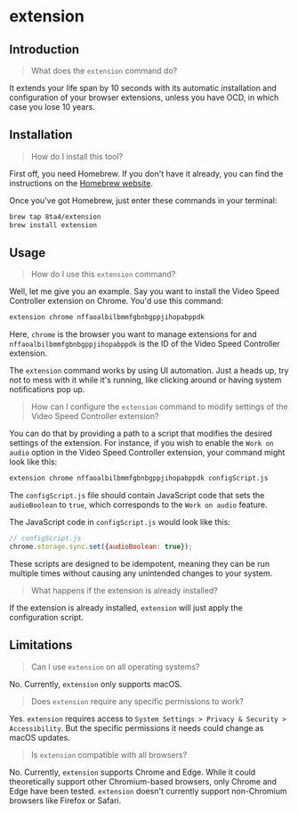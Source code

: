 # extension

## Introduction

> What does the `extension` command do?

It extends your life span by 10 seconds with its automatic installation and configuration of your browser extensions, unless you have OCD, in which case you lose 10 years.

## Installation

> How do I install this tool?

First off, you need Homebrew. If you don't have it already, you can find the instructions on the [Homebrew website](https://brew.sh/).

Once you've got Homebrew, just enter these commands in your terminal:

```sh
brew tap 8ta4/extension
brew install extension
```

## Usage

> How do I use this `extension` command?

Well, let me give you an example. Say you want to install the Video Speed Controller extension on Chrome. You'd use this command:

```sh
extension chrome nffaoalbilbmmfgbnbgppjihopabppdk
```

Here, `chrome` is the browser you want to manage extensions for and `nffaoalbilbmmfgbnbgppjihopabppdk` is the ID of the Video Speed Controller extension.

The `extension` command works by using UI automation. Just a heads up, try not to mess with it while it's running, like clicking around or having system notifications pop up.

> How can I configure the `extension` command to modify settings of the Video Speed Controller extension?

You can do that by providing a path to a script that modifies the desired settings of the extension. For instance, if you wish to enable the `Work on audio` option in the Video Speed Controller extension, your command might look like this:

```sh
extension chrome nffaoalbilbmmfgbnbgppjihopabppdk configScript.js
```

The `configScript.js` file should contain JavaScript code that sets the `audioBoolean` to `true`, which corresponds to the `Work on audio` feature.

The JavaScript code in `configScript.js` would look like this:

```javascript
// configScript.js
chrome.storage.sync.set({audioBoolean: true});
```

These scripts are designed to be idempotent, meaning they can be run multiple times without causing any unintended changes to your system.

> What happens if the extension is already installed?

If the extension is already installed, `extension` will just apply the configuration script.

## Limitations

> Can I use `extension` on all operating systems?

No. Currently, `extension` only supports macOS.

> Does `extension` require any specific permissions to work?

Yes. `extension` requires access to `System Settings > Privacy & Security > Accessibility`. But the specific permissions it needs could change as macOS updates.

> Is `extension` compatible with all browsers?

No. Currently, `extension` supports Chrome and Edge. While it could theoretically support other Chromium-based browsers, only Chrome and Edge have been tested. `extension` doesn't currently support non-Chromium browsers like Firefox or Safari.

